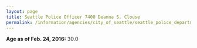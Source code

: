 ```yaml
---
layout: page
title: Seattle Police Officer 7400 Deanna S. Clouse
permalink: /information/agencies/city_of_seattle/seattle_police_department/copbook/7400/
---
```


**Age as of Feb. 24, 2016:** 30.0
